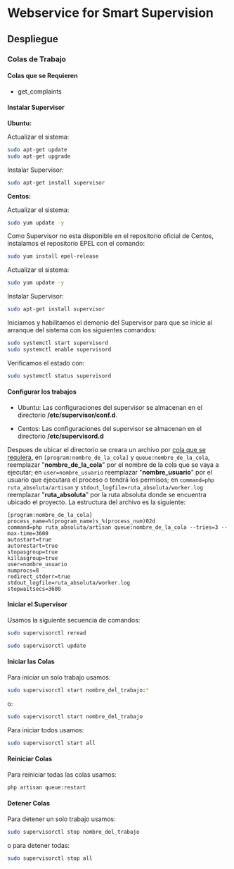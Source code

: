 # Webservice for Smart Supervision

## Despliegue

### Colas de Trabajo

#### Colas que se Requieren

- get_complaints

#### Instalar Supervisor

**Ubuntu:**

Actualizar el sistema:

```bash
sudo apt-get update
sudo apt-get upgrade
```

Instalar Supervisor:

```bash
sudo apt-get install supervisor
```

**Centos:**

Actualizar el sistema:

```bash
sudo yum update -y
```

Como Supervisor no esta disponible en el repositorio oficial de Centos, instalamos el repositorio EPEL con el comando:

```bash
sudo yum install epel-release
```

Actualizar el sistema:

```bash
sudo yum update -y
```

Instalar Supervisor:

```bash
sudo apt-get install supervisor
```

Iniciamos y habilitamos el demonio del Supervisor para que se inicie al arranque del sistema con los siguientes comandos:

```bash
sudo systemctl start supervisord
sudo systemctl enable supervisord
```

Verificamos el estado con:

```bash
sudo systemctl status supervisord
```

#### Configurar los trabajos

- Ubuntu: Las configuraciones del supervisor se almacenan en el directorio **/etc/supervisor/conf.d**.

- Centos: Las configuraciones del supervisor se almacenan en el directorio **/etc/supervisord.d**

Despues de ubicar el directorio se creara un archivo por [cola que se requiera](#colas-que-se-requieren), en `[program:nombre_de_la_cola]` y `queue:nombre_de_la_cola`, reemplazar "**nombre_de_la_cola**" por el nombre de la cola que se vaya a ejecutar; en `user=nombre_usuario` reemplazar "**nombre_usuario**" por el usuario que ejecutara el proceso o tendrá los permisos; en `command=php ruta_absoluta/artisan` y `stdout_logfile=ruta_absoluta/worker.log` reemplazar "**ruta_absoluta**" por la ruta absoluta donde se encuentra ubicado el proyecto. La estructura del archivo es la siguiente:

```shell
[program:nombre_de_la_cola]
process_name=%(program_name)s_%(process_num)02d
command=php ruta_absoluta/artisan queue:nombre_de_la_cola --tries=3 --max-time=3600
autostart=true
autorestart=true
stopasgroup=true
killasgroup=true
user=nombre_usuario
numprocs=8
redirect_stderr=true
stdout_logfile=ruta_absoluta/worker.log
stopwaitsecs=3600
```

#### Iniciar el Supervisor

Usamos la siguiente secuencia de comandos:

```bash
sudo supervisorctl reread
```

```bash
sudo supervisorctl update
```

#### Iniciar las Colas

Para iniciar un solo trabajo usamos:

```bash
sudo supervisorctl start nombre_del_trabajo:*
```

o:

```bash
sudo supervisorctl start nombre_del_trabajo
```

Para iniciar todos usamos:

```bash
sudo supervisorctl start all
```

#### Reiniciar Colas

Para reiniciar todas las colas usamos:

```bash
php artisan queue:restart
```

#### Detener Colas

Para detener un solo trabajo usamos:

```bash
sudo supervisorctl stop nombre_del_trabajo
```

o para detener todas:

```bash
sudo supervisorctl stop all
```

